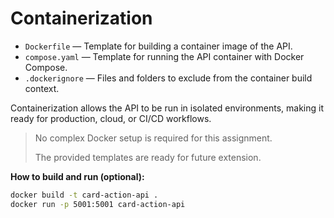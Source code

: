 # Containerization

- `Dockerfile` — Template for building a container image of the API.
- `compose.yaml` — Template for running the API container with Docker Compose.
- `.dockerignore` — Files and folders to exclude from the container build context.

Containerization allows the API to be run in isolated environments, making it ready for production, cloud, or CI/CD workflows.

> No complex Docker setup is required for this assignment.
>  
> The provided templates are ready for future extension.

**How to build and run (optional):**
```bash
docker build -t card-action-api .
docker run -p 5001:5001 card-action-api

